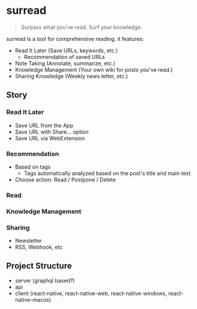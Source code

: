 # surread

> Surpass what you've read. Surf your knowledge.

surread is a tool for comprehensive reading. it features:

- Read It Later (Save URLs, keywords, etc.)
  - Recommendation of saved URLs
- Note Taking (Annotate, summarize, etc.)
- Knowledge Management (Your own wiki for posts you've read.)
- Sharing Knowledge (Weekly news letter, etc.)

## Story

### Read It Later

- Save URL from the App
- Save URL with Share... option
- Save URL via WebExtension

### Recommendation

- Based on tags
  - Tags automatically analyzed based on the post's title and main text
- Choose action: Read / Postpone / Delete

### Read

### Knowledge Management

### Sharing

- Newsletter
- RSS, Webhook, etc

## Project Structure

- server (graphql based?)
- api
- client (react-native, react-native-web, react-native-windows, react-native-macos)

